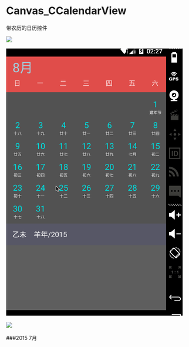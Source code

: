 # Canvas_CCalendarView
带农历的日历控件 <p>
![](http://huntou.com/wp-content/uploads/2014/06/qcmm-1.jpg)<p>
![](https://github.com/nanck/Canvas_CCalendarView/blob/master/app/img/calendar_preview.gif)<p>
![](http://c.hiphotos.baidu.com/image/w%3D310/sign=9fa412f653da81cb4ee685cc6267d0a4/cefc1e178a82b901785a3931718da9773912ef39.jpg)<p>
###2015 7月

